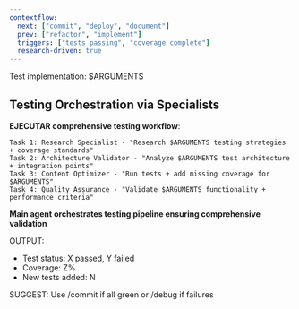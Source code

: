 ```yaml
---
contextflow:
  next: ["commit", "deploy", "document"]
  prev: ["refactor", "implement"]
  triggers: ["tests passing", "coverage complete"]
  research-driven: true
---
```


Test implementation: $ARGUMENTS

## Testing Orchestration via Specialists
**EJECUTAR comprehensive testing workflow**:
```
Task 1: Research Specialist - "Research $ARGUMENTS testing strategies + coverage standards"
Task 2: Architecture Validator - "Analyze $ARGUMENTS test architecture + integration points"
Task 3: Content Optimizer - "Run tests + add missing coverage for $ARGUMENTS"
Task 4: Quality Assurance - "Validate $ARGUMENTS functionality + performance criteria"
```

**Main agent orchestrates testing pipeline ensuring comprehensive validation**

OUTPUT:
- Test status: X passed, Y failed
- Coverage: Z%
- New tests added: N

SUGGEST: Use /commit if all green or /debug if failures